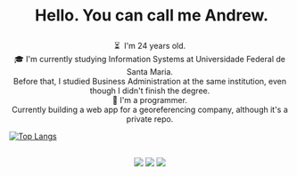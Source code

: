 # <p align="center"> &nbsp;Hello. You can call me Andrew.</p>


<p align="center">⏳ &nbsp;I'm 24 years old.<br/>🎓&nbsp;I'm currently studying Information Systems at Universidade Federal de Santa Maria. <br>Before that, I studied Business Administration at the same institution, even though I didn't finish the degree.</br>👨‍&nbsp;I'm a programmer.<br> Currently building a web app for a georeferencing company, although it's a private repo.</p>


[![Top Langs](https://github-readme-stats.vercel.app/api/top-langs/?username=noobandrew&layout=compact)](https://github.com/noobnadrew/github-readme-stats)






## 
<p align="center"><a href="https://www.linkedin.com/in/hammelandrew/" target="_blank"><img src="https://img.shields.io/badge/-ANDREW HAMMEL-%230077B5?style=for-the-badge&logo=linkedin&logoColor=white" target="_blank"></a>
  <a href="https://instagram.com/hammelandrew" target="_blank"><img src="https://img.shields.io/badge/-hammelandrew-%23E4405F?style=for-the-badge&logo=instagram&logoColor=white" target="_blank"></a>
   <a href = "mailto:andrewhammelcontato@gmail.com"><img src="https://img.shields.io/badge/-GMAIL-%23333?style=for-the-badge&logo=gmail&logoColor=RED" target="_blank"></a>
